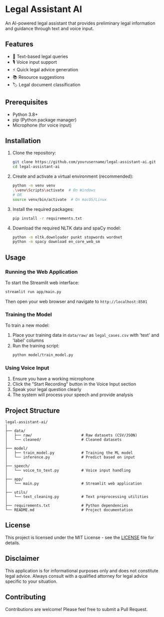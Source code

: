 # Legal Assistant AI

An AI-powered legal assistant that provides preliminary legal information and guidance through text and voice input.

## Features

- 📝 Text-based legal queries
- 🎙️ Voice input support
- ⚡ Quick legal advice generation
- 📚 Resource suggestions
- 🏷️ Legal document classification

## Prerequisites

- Python 3.8+
- pip (Python package manager)
- Microphone (for voice input)

## Installation

1. Clone the repository:
   ```bash
   git clone https://github.com/yourusername/legal-assistant-ai.git
   cd legal-assistant-ai
   ```

2. Create and activate a virtual environment (recommended):
   ```bash
   python -m venv venv
   .\venv\Scripts\activate  # On Windows
   # OR
   source venv/bin/activate  # On macOS/Linux
   ```

3. Install the required packages:
   ```bash
   pip install -r requirements.txt
   ```

4. Download the required NLTK data and spaCy model:
   ```bash
   python -m nltk.downloader punkt stopwords wordnet
   python -m spacy download en_core_web_sm
   ```

## Usage

### Running the Web Application

To start the Streamlit web interface:

```bash
streamlit run app/main.py
```

Then open your web browser and navigate to `http://localhost:8501`

### Training the Model

To train a new model:

1. Place your training data in `data/raw/` as `legal_cases.csv` with 'text' and 'label' columns
2. Run the training script:
   ```bash
   python model/train_model.py
   ```

### Using Voice Input

1. Ensure you have a working microphone
2. Click the "Start Recording" button in the Voice Input section
3. Speak your legal question clearly
4. The system will process your speech and provide analysis

## Project Structure

```
legal-assistant-ai/
│
├── data/
│   ├── raw/                      # Raw datasets (CSV/JSON)
│   └── cleaned/                  # Cleaned datasets
│
├── model/
│   ├── train_model.py            # Training the ML model
│   └── inference.py              # Predict based on input
│
├── speech/
│   └── voice_to_text.py          # Voice input handling
│
├── app/
│   └── main.py                   # Streamlit web application
│
├── utils/
│   └── text_cleaning.py          # Text preprocessing utilities
│
├── requirements.txt              # Python dependencies
└── README.md                     # Project documentation
```

## License

This project is licensed under the MIT License - see the [LICENSE](LICENSE) file for details.

## Disclaimer

This application is for informational purposes only and does not constitute legal advice. Always consult with a qualified attorney for legal advice specific to your situation.

## Contributing

Contributions are welcome! Please feel free to submit a Pull Request.
